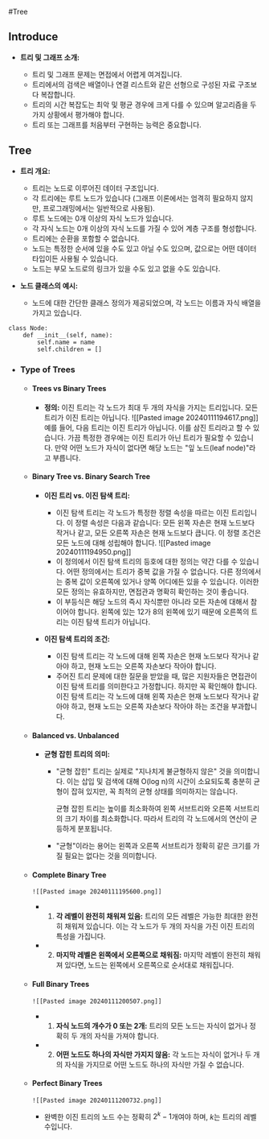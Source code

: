 #Tree 
## Introduce
- **트리 및 그래프 소개:**
	
	- 트리 및 그래프 문제는 면접에서 어렵게 여겨집니다.
	- 트리에서의 검색은 배열이나 연결 리스트와 같은 선형으로 구성된 자료 구조보다 복잡합니다.
	- 트리의 시간 복잡도는 최악 및 평균 경우에 크게 다를 수 있으며 알고리즘을 두 가지 상황에서 평가해야 합니다.
	- 트리 또는 그래프를 처음부터 구현하는 능력은 중요합니다.

## Tree
- **트리 개요:**
	
	- 트리는 노드로 이루어진 데이터 구조입니다.
	- 각 트리에는 루트 노드가 있습니다 (그래프 이론에서는 엄격히 필요하지 않지만, 프로그래밍에서는 일반적으로 사용됨).
	- 루트 노드에는 0개 이상의 자식 노드가 있습니다.
	- 각 자식 노드는 0개 이상의 자식 노드를 가질 수 있어 계층 구조를 형성합니다.
	- 트리에는 순환을 포함할 수 없습니다.
	- 노드는 특정한 순서에 있을 수도 있고 아닐 수도 있으며, 값으로는 어떤 데이터 타입이든 사용될 수 있습니다.
	- 노드는 부모 노드로의 링크가 있을 수도 있고 없을 수도 있습니다.
- **노드 클래스의 예시:**
	
	- 노드에 대한 간단한 클래스 정의가 제공되었으며, 각 노드는 이름과 자식 배열을 가지고 있습니다.
```run-python
class Node:
    def __init__(self, name):
        self.name = name
        self.children = []
```
- ### Type of Trees
	- #### Trees vs Binary Trees
		- **정의:**
			이진 트리는 각 노드가 최대 두 개의 자식을 가지는 트리입니다. 모든 트리가 이진 트리는 아닙니다. 
			  ![[Pasted image 20240111194617.png]]
			예를 들어, 다음 트리는 이진 트리가 아닙니다. 이를 삼진 트리라고 할 수 있습니다. 가끔 특정한 경우에는 이진 트리가 아닌 트리가 필요할 수 있습니다. 만약 어떤 노드가 자식이 없다면 해당 노드는 "잎 노드(leaf node)"라고 부릅니다.
			
	- #### Binary Tree vs. Binary Search Tree
		- **이진 트리 vs. 이진 탐색 트리:**
			
			- 이진 탐색 트리는 각 노드가 특정한 정렬 속성을 따르는 이진 트리입니다. 이 정렬 속성은 다음과 같습니다: 모든 왼쪽 자손은 현재 노드보다 작거나 같고, 모든 오른쪽 자손은 현재 노드보다 큽니다. 이 정렬 조건은 모든 노드에 대해 성립해야 합니다.
			  ![[Pasted image 20240111194950.png]]
			- 이 정의에서 이진 탐색 트리의 등호에 대한 정의는 약간 다를 수 있습니다. 어떤 정의에서는 트리가 중복 값을 가질 수 없습니다. 다른 정의에서는 중복 값이 오른쪽에 있거나 양쪽 어디에든 있을 수 있습니다. 이러한 모든 정의는 유효하지만, 면접관과 명확히 확인하는 것이 좋습니다.
			- 이 부등식은 해당 노드의 즉시 자식뿐만 아니라 모든 자손에 대해서 참이어야 합니다. 왼쪽에 있는 12가 8의 왼쪽에 있기 때문에 오른쪽의 트리는 이진 탐색 트리가 아닙니다.
			  
		- **이진 탐색 트리의 조건:**
			
			- 이진 탐색 트리는 각 노드에 대해 왼쪽 자손은 현재 노드보다 작거나 같아야 하고, 현재 노드는 오른쪽 자손보다 작아야 합니다.
			- 주어진 트리 문제에 대한 질문을 받았을 때, 많은 지원자들은 면접관이 이진 탐색 트리를 의미한다고 가정합니다. 하지만 꼭 확인해야 합니다. 이진 탐색 트리는 각 노드에 대해 왼쪽 자손은 현재 노드보다 작거나 같아야 하고, 현재 노드는 오른쪽 자손보다 작아야 하는 조건을 부과합니다.
	- #### Balanced vs. Unbalanced
		- **균형 잡힌 트리의 의미:**
			
			- "균형 잡힌" 트리는 실제로 "지나치게 불균형하지 않은" 것을 의미합니다. 
				  이는 삽입 및 검색에 대해 O(log n)의 시간이 소요되도록 충분히 균형이 잡혀 있지만, 꼭 최적의 균형 상태를 의미하지는 않습니다.
				  
				 균형 잡힌 트리는 높이를 최소화하여 왼쪽 서브트리와 오른쪽 서브트리의 크기 차이를 최소화합니다. 따라서 트리의 각 노드에서의 연산이 균등하게 분포됩니다.
			- "균형"이라는 용어는 왼쪽과 오른쪽 서브트리가 정확히 같은 크기를 가질 필요는 없다는 것을 의미합니다.
	- #### Complete Binary Tree
		  ![[Pasted image 20240111195600.png]]
		- 1. **각 레벨이 완전히 채워져 있음:** 트리의 모든 레벨은 가능한 최대한 완전히 채워져 있습니다. 이는 각 노드가 두 개의 자식을 가진 이진 트리의 특성을 가집니다.
	    
		- 2. **마지막 레벨은 왼쪽에서 오른쪽으로 채워짐:** 마지막 레벨이 완전히 채워져 있다면, 노드는 왼쪽에서 오른쪽으로 순서대로 채워집니다.
	- #### Full Binary Trees
		  ![[Pasted image 20240111200507.png]]
		- 1. **자식 노드의 개수가 0 또는 2개:** 트리의 모든 노드는 자식이 없거나 정확히 두 개의 자식을 가져야 합니다.
	    
		- 2. **어떤 노드도 하나의 자식만 가지지 않음:** 각 노드는 자식이 없거나 두 개의 자식을 가지므로 어떤 노드도 하나의 자식만 가질 수 없습니다.
	- #### Perfect Binary Trees
		  ![[Pasted image 20240111200732.png]]
		- 완벽한 이진 트리의 노드 수는 정확히 $2^k−1$개여야 하며, $k$는 트리의 레벨 수입니다.